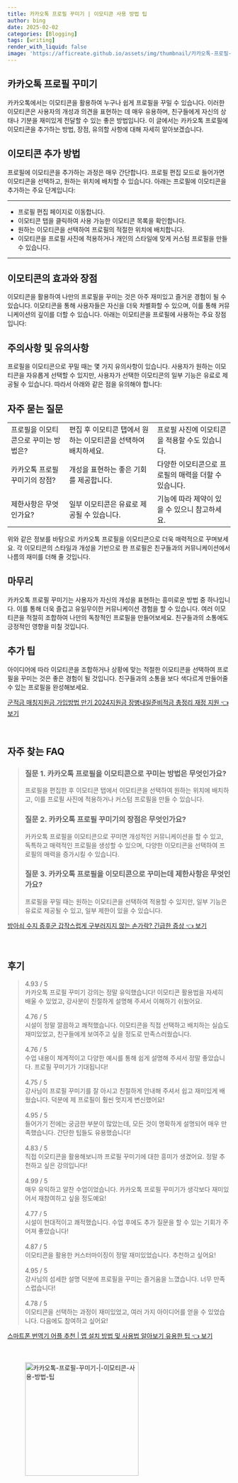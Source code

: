 ```yaml
---
title: 카카오톡 프로필 꾸미기 | 이모티콘 사용 방법 팁
author: bing
date: 2025-02-02
categories: [Blogging]
tags: [writing]
render_with_liquid: false
image: 'https://afficreate.github.io/assets/img/thumbnail/카카오톡-프로필-꾸미기-|-이모티콘-사용-방법-팁.webp'
---
```



<h2 id='카카오톡_프로필_꾸미기'>카카오톡 프로필 꾸미기</h2>

<p>카카오톡에서는 이모티콘을 활용하여 누구나 쉽게 프로필을 꾸밀 수 있습니다. 이러한 이모티콘은 사용자의 개성과 의견을 표현하는 데 매우 유용하며, 친구들에게 자신의 상태나 기분을 재미있게 전달할 수 있는 좋은 방법입니다. 이 글에서는 카카오톡 프로필에 이모티콘을 추가하는 방법, 장점, 유의할 사항에 대해 자세히 알아보겠습니다.</p>

<h2 id='이모티콘_추가_방법'>이모티콘 추가 방법</h2>

<p>프로필에 이모티콘을 추가하는 과정은 매우 간단합니다. 프로필 편집 모드로 들어가면 이모티콘을 선택하고, 원하는 위치에 배치할 수 있습니다. 아래는 프로필에 이모티콘을 추가하는 주요 단계입니다:</p>

<hr />

<ul>
    <li>프로필 편집 페이지로 이동합니다.</li>
    <li>이모티콘 탭을 클릭하여 사용 가능한 이모티콘 목록을 확인합니다.</li>
    <li>원하는 이모티콘을 선택하여 프로필의 적절한 위치에 배치합니다.</li>
    <li>이모티콘을 프로필 사진에 적용하거나 개인의 스타일에 맞게 커스텀 프로필을 만들 수 있습니다.</li>
</ul>

<hr />

<h2 id='이모티콘_효과'>이모티콘의 효과와 장점</h2>

<p>이모티콘을 활용하여 나만의 프로필을 꾸미는 것은 아주 재미있고 즐거운 경험이 될 수 있습니다. 이모티콘을 통해 사용자들은 자신을 더욱 차별화할 수 있으며, 이를 통해 커뮤니케이션의 깊이를 더할 수 있습니다. 아래는 이모티콘을 프로필에 사용하는 주요 장점입니다:</p>

<h2 id='주의사항'>주의사항 및 유의사항</h2>

<p>프로필을 이모티콘으로 꾸밀 때는 몇 가지 유의사항이 있습니다. 사용자가 원하는 이모티콘을 자유롭게 선택할 수 있지만, 사용자가 선택한 이모티콘의 일부 기능은 유료로 제공될 수 있습니다. 따라서 아래와 같은 점을 유의해야 합니다:</p>

<h2 id='자주_묻는_질문'>자주 묻는 질문</h2>

<table>
    <tr>
        <td>프로필을 이모티콘으로 꾸미는 방법은?</td>
        <td>편집 후 이모티콘 탭에서 원하는 이모티콘을 선택하여 배치하세요.</td>
        <td>프로필 사진에 이모티콘을 적용할 수도 있습니다.</td>
    </tr>
    <tr>
        <td>카카오톡 프로필 꾸미기의 장점?</td>
        <td>개성을 표현하는 좋은 기회를 제공합니다.</td>
        <td>다양한 이모티콘으로 프로필의 매력을 더할 수 있습니다.</td>
    </tr>
    <tr>
        <td>제한사항은 무엇인가요?</td>
        <td>일부 이모티콘은 유료로 제공될 수 있습니다.</td>
        <td>기능에 따라 제약이 있을 수 있으니 참고하세요.</td>
    </tr>
</table>

<p>위와 같은 정보를 바탕으로 카카오톡 프로필을 이모티콘으로 더욱 매력적으로 꾸며보세요. 각 이모티콘의 스타일과 개성을 기반으로 한 프로필은 친구들과의 커뮤니케이션에서 나름의 재미를 더해 줄 것입니다.</p>

<h2 id='마무리'>마무리</h2>

<p>카카오톡 프로필 꾸미기는 사용자가 자신의 개성을 표현하는 흥미로운 방법 중 하나입니다. 이를 통해 더욱 즐겁고 유일무이한 커뮤니케이션 경험을 할 수 있습니다. 여러 이모티콘을 적절히 조합하여 나만의 독창적인 프로필을 만들어보세요. 친구들과의 소통에도 긍정적인 영향을 미칠 것입니다.</p>

<h2 id='추가팁'>추가 팁</h2>

<p>아이디어에 따라 이모티콘을 조합하거나 상황에 맞는 적절한 이모티콘을 선택하여 프로필을 꾸미는 것은 좋은 경험이 될 것입니다. 친구들과의 소통을 보다 색다르게 만들어줄 수 있는 프로필을 완성해보세요.</p>


<p><a class="click-button" title="군적금 매칭지원금 가입방법 만기 2024지원금 장병내일준비적금 총정리 재정 지원" href="https://afficreate.github.io/posts/%EA%B5%B0%EC%A0%81%EA%B8%88-%EB%A7%A4%EC%B9%AD%EC%A7%80%EC%9B%90%EA%B8%88-%EA%B0%80%EC%9E%85%EB%B0%A9%EB%B2%95-%EB%A7%8C%EA%B8%B0-2024%EC%A7%80%EC%9B%90%EA%B8%88-%EC%9E%A5%EB%B3%91%EB%82%B4%EC%9D%BC%EC%A4%80%EB%B9%84%EC%A0%81%EA%B8%88-%EC%B4%9D%EC%A0%95%EB%A6%AC-%EC%9E%AC%EC%A0%95-%EC%A7%80%EC%9B%90/" rel="dofollow">군적금 매칭지원금 가입방법 만기 2024지원금 장병내일준비적금 총정리 재정 지원 👈 보기</a></p><br>
<h2 id='자주_찾는_FAQ'>자주 찾는 FAQ</h2>
<div itemscope="" itemtype="https://schema.org/FAQPage"> 
<blockquote> 
<div itemscope="" itemprop="mainEntity" itemtype="https://schema.org/Question"> 
<h3 itemprop="name">질문 1. 카카오톡 프로필을 이모티콘으로 꾸미는 방법은 무엇인가요?</h3> 
<div itemscope="" itemprop="acceptedAnswer" itemtype="https://schema.org/Answer"> 
<span itemprop="text"> 
<p>프로필을 편집한 후 이모티콘 탭에서 이모티콘을 선택하여 원하는 위치에 배치하고, 이를 프로필 사진에 적용하거나 커스텀 프로필을 만들 수 있습니다.</p> 
</span> 
</div> 
</div> 
<div itemscope="" itemprop="mainEntity" itemtype="https://schema.org/Question"> 
<h3 itemprop="name">질문 2. 카카오톡 프로필 꾸미기의 장점은 무엇인가요?</h3> 
<div itemscope="" itemprop="acceptedAnswer" itemtype="https://schema.org/Answer"> 
<span itemprop="text"> 
<p>카카오톡 프로필을 이모티콘으로 꾸미면 개성적인 커뮤니케이션을 할 수 있고, 독특하고 매력적인 프로필을 생성할 수 있으며, 다양한 이모티콘을 선택하여 프로필의 매력을 증가시킬 수 있습니다.</p> 
</span> 
</div> 
</div> 
<div itemscope="" itemprop="mainEntity" itemtype="https://schema.org/Question"> 
<h3 itemprop="name">질문 3. 카카오톡 프로필을 이모티콘으로 꾸미는데 제한사항은 무엇인가요?</h3> 
<div itemscope="" itemprop="acceptedAnswer" itemtype="https://schema.org/Answer"> 
<span itemprop="text"> 
<p>프로필을 꾸밀 때는 원하는 이모티콘을 선택하여 적용할 수 있지만, 일부 기능은 유료로 제공될 수 있고, 일부 제한이 있을 수 있습니다.</p> 
</span> 
</div> 
</div> 
</blockquote> 
</div>
<p><a class="click-button" title="방아쇠 수지 증후군 갑작스럽게 구부러지지 않는 손가락? 긴급한 증상" href="https://afficreate.github.io/posts/%EB%B0%A9%EC%95%84%EC%87%A0-%EC%88%98%EC%A7%80-%EC%A6%9D%ED%9B%84%EA%B5%B0-%EA%B0%91%EC%9E%91%EC%8A%A4%EB%9F%BD%EA%B2%8C-%EA%B5%AC%EB%B6%80%EB%9F%AC%EC%A7%80%EC%A7%80-%EC%95%8A%EB%8A%94-%EC%86%90%EA%B0%80%EB%9D%BD-%EA%B8%B4%EA%B8%89%ED%95%9C-%EC%A6%9D%EC%83%81/" rel="dofollow">방아쇠 수지 증후군 갑작스럽게 구부러지지 않는 손가락? 긴급한 증상 👈 보기</a></p><br>
<h2 id='후기'>후기</h2>
<div itemscope itemtype="https://schema.org/Product">
  <blockquote>
  <div itemprop="review" itemscope itemtype="https://schema.org/Review">
      <div itemprop="reviewRating" itemscope itemtype="https://schema.org/Rating"> <span itemprop="ratingValue">4.93</span> / <span itemprop="bestRating">5</span> </div>
      <span itemprop="reviewBody">카카오톡 프로필 꾸미기 강의는 정말 유익했습니다! 이모티콘 활용법을 자세히 배울 수 있었고, 강사분이 친절하게 설명해 주셔서 이해하기 쉬웠어요.</span>
  </div>
  <br>
  <div itemprop="review" itemscope itemtype="https://schema.org/Review">
      <div itemprop="reviewRating" itemscope itemtype="https://schema.org/Rating"> <span itemprop="ratingValue">4.76</span> / <span itemprop="bestRating">5</span> </div>
      <span itemprop="reviewBody">시설이 정말 깔끔하고 쾌적했습니다. 이모티콘을 직접 선택하고 배치하는 실습도 재미있었고, 친구들에게 보여주고 싶을 정도로 만족스러웠습니다.</span>
  </div>
  <br>
  <div itemprop="review" itemscope itemtype="https://schema.org/Review">
      <div itemprop="reviewRating" itemscope itemtype="https://schema.org/Rating"> <span itemprop="ratingValue">4.76</span> / <span itemprop="bestRating">5</span> </div>
      <span itemprop="reviewBody">수업 내용이 체계적이고 다양한 예시를 통해 쉽게 설명해 주셔서 정말 좋았습니다. 프로필 꾸미기가 기대됩니다!</span>
  </div>
  <br>
  <div itemprop="review" itemscope itemtype="https://schema.org/Review">
      <div itemprop="reviewRating" itemscope itemtype="https://schema.org/Rating"> <span itemprop="ratingValue">4.75</span> / <span itemprop="bestRating">5</span> </div>
      <span itemprop="reviewBody">강사님이 프로필 꾸미기를 잘 아시고 친절하게 안내해 주셔서 쉽고 재미있게 배웠습니다. 덕분에 제 프로필이 훨씬 멋지게 변신했어요!</span>
  </div>
  <br>
  <div itemprop="review" itemscope itemtype="https://schema.org/Review">
      <div itemprop="reviewRating" itemscope itemtype="https://schema.org/Rating"> <span itemprop="ratingValue">4.95</span> / <span itemprop="bestRating">5</span> </div>
      <span itemprop="reviewBody">들어가기 전에는 궁금한 부분이 많았는데, 모든 것이 명확하게 설명되어 매우 만족했습니다. 간단한 팁들도 유용했습니다!</span>
  </div>
  <br>
  <div itemprop="review" itemscope itemtype="https://schema.org/Review">
      <div itemprop="reviewRating" itemscope itemtype="https://schema.org/Rating"> <span itemprop="ratingValue">4.83</span> / <span itemprop="bestRating">5</span> </div>
      <span itemprop="reviewBody">직접 이모티콘을 활용해보니까 프로필 꾸미기에 대한 흥미가 생겼어요. 정말 추천하고 싶은 강의입니다!</span>
  </div>
  <br>
  <div itemprop="review" itemscope itemtype="https://schema.org/Review">
      <div itemprop="reviewRating" itemscope itemtype="https://schema.org/Rating"> <span itemprop="ratingValue">4.99</span> / <span itemprop="bestRating">5</span> </div>
      <span itemprop="reviewBody">매우 유익하고 알찬 수업이었습니다. 카카오톡 프로필 꾸미기가 생각보다 재미있어서 재참여하고 싶을 정도예요!</span>
  </div>
  <br>
  <div itemprop="review" itemscope itemtype="https://schema.org/Review">
      <div itemprop="reviewRating" itemscope itemtype="https://schema.org/Rating"> <span itemprop="ratingValue">4.77</span> / <span itemprop="bestRating">5</span> </div>
      <span itemprop="reviewBody">시설이 현대적이고 쾌적했습니다. 수업 후에도 추가 질문을 할 수 있는 기회가 주어져 좋았습니다!</span>
  </div>
  <br>
  <div itemprop="review" itemscope itemtype="https://schema.org/Review">
      <div itemprop="reviewRating" itemscope itemtype="https://schema.org/Rating"> <span itemprop="ratingValue">4.87</span> / <span itemprop="bestRating">5</span> </div>
      <span itemprop="reviewBody">이모티콘을 활용한 커스터마이징이 정말 재미있었습니다. 추천하고 싶어요!</span>
  </div>
  <br>
  <div itemprop="review" itemscope itemtype="https://schema.org/Review">
      <div itemprop="reviewRating" itemscope itemtype="https://schema.org/Rating"> <span itemprop="ratingValue">4.95</span> / <span itemprop="bestRating">5</span> </div>
      <span itemprop="reviewBody">강사님의 섬세한 설명 덕분에 프로필을 꾸미는 즐거움을 느꼈습니다. 너무 만족스럽습니다!</span>
  </div>
  <br>
  <div itemprop="review" itemscope itemtype="https://schema.org/Review">
      <div itemprop="reviewRating" itemscope itemtype="https://schema.org/Rating"> <span itemprop="ratingValue">4.78</span> / <span itemprop="bestRating">5</span> </div>
      <span itemprop="reviewBody">이모티콘을 선택하는 과정이 재미있었고, 여러 가지 아이디어를 얻을 수 있었습니다. 다음에도 참여하고 싶어요!</span>
  </div>
  </blockquote>
</div>
<p><a class="click-button" title="스마트폰 번역기 어플 추천 | 앱 설치 방법 및 사용법 알아보기 유용한 팁" href="https://afficreate.github.io/posts/%EC%8A%A4%EB%A7%88%ED%8A%B8%ED%8F%B0-%EB%B2%88%EC%97%AD%EA%B8%B0-%EC%96%B4%ED%94%8C-%EC%B6%94%EC%B2%9C-%EC%95%B1-%EC%84%A4%EC%B9%98-%EB%B0%A9%EB%B2%95-%EB%B0%8F-%EC%82%AC%EC%9A%A9%EB%B2%95-%EC%95%8C%EC%95%84%EB%B3%B4%EA%B8%B0-%EC%9C%A0%EC%9A%A9%ED%95%9C-%ED%8C%81/" rel="dofollow">스마트폰 번역기 어플 추천 | 앱 설치 방법 및 사용법 알아보기 유용한 팁 👈 보기</a></p><br>
<figure class="image"><img src="https://afficreate.github.io/assets/img/thumbnail/카카오톡-프로필-꾸미기-|-이모티콘-사용-방법-팁.webp" alt="카카오톡-프로필-꾸미기-|-이모티콘-사용-방법-팁" width="256" height="256"></figure>